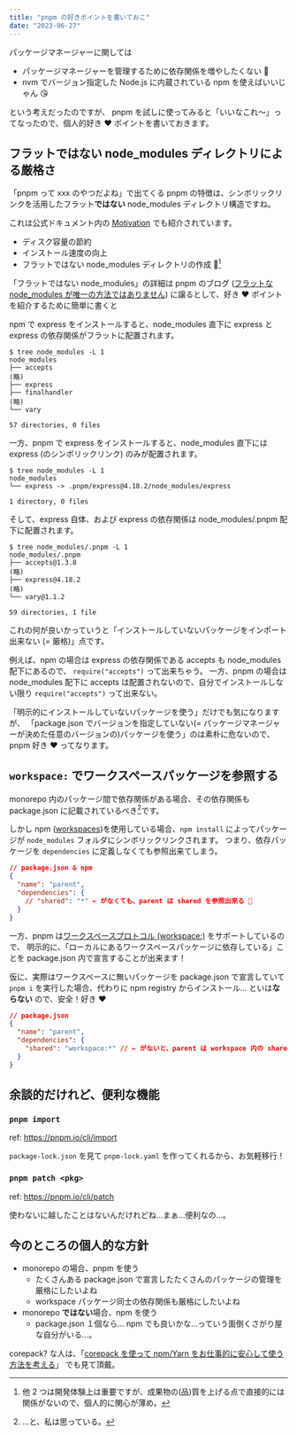 ```yaml
---
title: "pnpm の好きポイントを書いておこ"
date: "2023-06-27"
---
```


パッケージマネージャーに関しては

- パッケージマネージャーを管理するために依存関係を増やしたくない 🥺
- nvm でバージョン指定した Node.js に内蔵されている npm を使えばいいじゃん 😘

という考えだったのですが、 pnpm を試しに使ってみると「いいなこれ〜」ってなったので、個人的好き ❤️ ポイントを書いておきます。

## フラットではない node_modules ディレクトリによる厳格さ

「pnpm って xxx のやつだよね」で出てくる pnpm の特徴は、シンボリックリンクを活用したフラット**ではない** node_modules ディレクトリ構造ですね。

これは公式ドキュメント内の [Motivation](https://pnpm.io/ja/motivation) でも紹介されています。

- ディスク容量の節約
- インストール速度の向上
- フラットではない node_modules ディレクトリの作成 🥰[^1]

「フラットではない node_modules」の詳細は pnpm のブログ ([フラットな node_modules が唯一の方法ではありません](https://pnpm.io/ja/blog/2020/05/27/flat-node-modules-is-not-the-only-way)) に譲るとして、好き ❤️ ポイントを紹介するために簡単に書くと

npm で express をインストールすると、node_modules 直下に express と express の依存関係がフラットに配置されます。

```shell
$ tree node_modules -L 1
node_modules
├── accepts
(略)
├── express
├── finalhandler
(略)
└── vary

57 directories, 0 files
```

一方、pnpm で express をインストールすると、node_modules 直下には express (のシンボリックリンク) のみが配置されます。

```shell
$ tree node_modules -L 1
node_modules
└── express -> .pnpm/express@4.18.2/node_modules/express

1 directory, 0 files
```

そして、express 自体、および express の依存関係は node_modules/.pnpm 配下に配置されます。

```shell
$ tree node_modules/.pnpm -L 1
node_modules/.pnpm
├── accepts@1.3.8
(略)
├── express@4.18.2
(略)
└── vary@1.1.2

59 directories, 1 file
```

これの何が良いかっていうと「インストールしていないパッケージをインポート出来ない (= 厳格)」点です。

例えば、npm の場合は express の依存関係である accepts も node_modules 配下にあるので、 `require("accepts")` って出来ちゃう。
一方、pnpm の場合は node_modules 配下に accepts は配置されないので、自分でインストールしない限り `require("accepts")` って出来ない。

「明示的にインストールしていないパッケージを使う」だけでも気になりますが、
「package.json でバージョンを指定していない(= パッケージマネージャーが決めた任意のバージョンの)パッケージを使う」のは素朴に危ないので、pnpm 好き ❤️ ってなります。

## `workspace:` でワークスペースパッケージを参照する

monorepo 内のパッケージ間で依存関係がある場合、その依存関係も package.json に記載されているべき[^2]です。

しかし npm ([workspaces](https://docs.npmjs.com/cli/v9/using-npm/workspaces))を使用している場合、`npm install` によってパッケージが `node_modules` フォルダにシンボリックリンクされます。
つまり、依存パッケージを `dependencies` に定義しなくても参照出来てしまう。

```json
// package.json & npm
{
  "name": "parent",
  "dependencies": {
    // "shared": "*" ← がなくても、parent は shared を参照出来る 🥺
  }
}
```

一方、pnpm は[ワークスペースプロトコル (workspace:)](https://pnpm.io/ja/workspaces) をサポートしているので、
明示的に、「ローカルにあるワークスペースパッケージに依存している」ことを package.json 内で宣言することが出来ます！

仮に、実際はワークスペースに無いパッケージを package.json で宣言していて `pnpm i` を実行した場合、代わりに npm registry からインストール... といは**ならない** ので、安全！好き ❤️

```json
// package.json
{
  "name": "parent",
  "dependencies": {
    "shared": "workspace:*" // ← がないと、parent は workspace 内の shared を参照できない 🥰
  }
}
```

## 余談的だけれど、便利な機能

### `pnpm import`

ref: https://pnpm.io/cli/import

`package-lock.json` を見て `pnpm-lock.yaml` を作ってくれるから、お気軽移行！

### `pnpm patch <pkg>`

ref: https://pnpm.io/cli/patch

使わないに越したことはないんだけれどね...まぁ...便利なの...。

## 今のところの個人的な方針

- monorepo の場合、pnpm を使う
  - たくさんある package.json で宣言したたくさんのパッケージの管理を厳格にしたいよね
  - workspace パッケージ同士の依存関係も厳格にしたいよね
- monorepo **ではない**場合、npm を使う
  - package.json １個なら... npm でも良いかな...っていう面倒くさがり屋な自分がいる...。

corepack? な人は、「[corepack を使って npm/Yarn をお仕事的に安心して使う方法を考える](./manage-npm-and-yarn-using-corepack-safely)」 でも見て頂戴。

[^1]: 他 2 つは開発体験上は重要ですが、成果物の(品)質を上げる点で直接的には関係がないので、個人的に関心が薄め。

[^2]: ...と、私は思っている。
